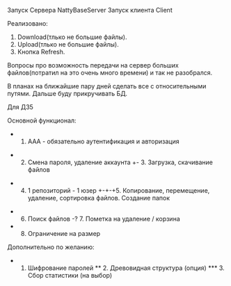 Запуск Сервера NattyBaseServer
Запуск клиента Client

Реализовано:
1. Download(тлько не большие файлы).
2. Upload(тлько не большие файлы).
3. Кнопка Refresh.

Вопросы про возможность передачи на сервер больших файлов(потратил на это очень
много времени) и так не разобрался.

В планах на ближайшие пару дней сделать все с относительными путями.
Дальше буду прикручивать БД.

Для ДЗ5



Основной функционал:
+    1. ААА - обязательно аутентификация и авторизация
-    2. Смена пароля, удаление аккаунта
+-   3. Загрузка, скачивание файлов
+    4. 1 репозиторий - 1 юзер
+-+-+5. Копирование, перемещение, удаление, сортировка файлов. Создание папок
-    6. Поиск файлов
-?   7. Пометка на удаление / корзина
-    8. Ограничение на размер

Дополнительно по желанию:
*   1. Шифрование паролей
**  2. Древовидная структура (опция)
*** 3. Сбор статистики (на выбор)